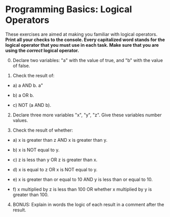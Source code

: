 # Programming Basics: Logical Operators

These exercises are aimed at making you familiar with logical operators. **Print all your checks to the console. Every capitalized word stands for the logical operator that you must use in each task. Make sure that you are using the *correct* logical operator.**

0. Declare two variables: "a" with the value of true, and "b" with the value of false. 

1. Check the result of:

- a) a AND b. 
a"
- b) a OR b. 

- c) NOT (a AND b). 

2. Declare three more variables "x", "y", "z". Give these variables number values. 

3. Check the result of whether:

- a) x is greater than z AND x is greater than y. 

- b) x is NOT equal to y. 

- c) z is less than y OR z is greater than x. 

- d) x is equal to z OR x is NOT equal to y.

- e) x is greater than or equal to 10 AND y is less than or equal to 10. 

- f) x multiplied by z is less than 100 OR whether x multiplied by y is greater than 100. 

4. BONUS: Explain in words the logic of each result in a comment after the result.


